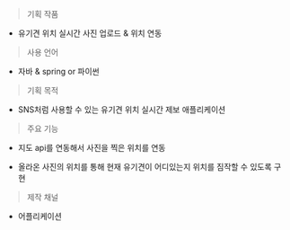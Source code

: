 
> 기획 작품 

- 유기견 위치 실시간 사진 업로드 & 위치 연동

> 사용 언어

- 자바 & spring or 파이썬

> 기획  목적

- SNS처럼 사용할 수 있는 유기견 위치 실시간 제보 애플리케이션

> 주요 기능

- 지도 api를 연동해서 사진을 찍은 위치를 연동

- 올라온 사진의 위치를 통해 현재 유기견이 어디있는지 위치를 짐작할 수 있도록 구현


> 제작 채널

- 어플리케이션


